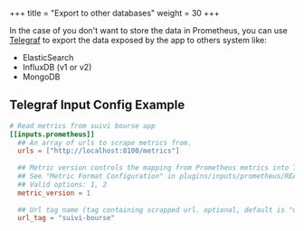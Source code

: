 +++
title = "Export to other databases"
weight = 30
+++

In the case of you don't want to store the data in Prometheus, you can use [Telegraf](https://docs.influxdata.com/telegraf/v1.23/) to export the data exposed by the app to others system like:
- ElasticSearch
- InfluxDB (v1 or v2)
- MongoDB

## Telegraf Input Config Example

```toml
# Read metrics from suivi bourse app
[[inputs.prometheus]]
  ## An array of urls to scrape metrics from.
  urls = ["http://localhost:8100/metrics"]
  
  ## Metric version controls the mapping from Prometheus metrics into Telegraf metrics.
  ## See "Metric Format Configuration" in plugins/inputs/prometheus/README.md for details.
  ## Valid options: 1, 2
  metric_version = 1
  
  ## Url tag name (tag containing scrapped url. optional, default is "url")
  url_tag = "suivi-bourse"
```
